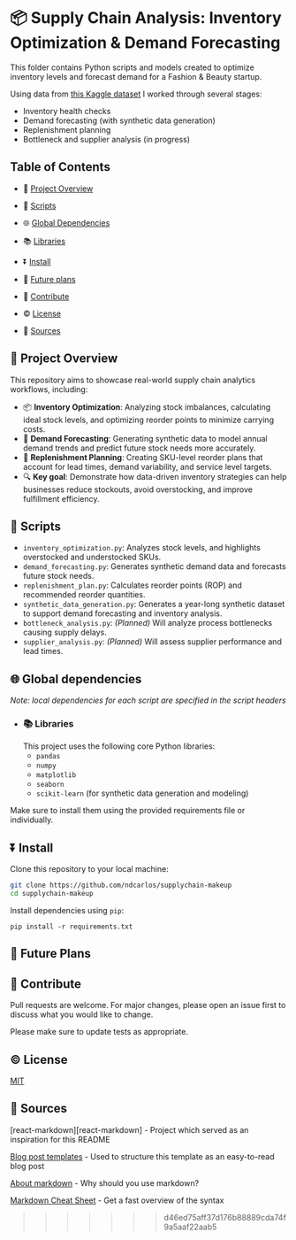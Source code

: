 # 📦 Supply Chain Analysis: Inventory Optimization & Demand Forecasting

This folder contains Python scripts and models created to optimize inventory levels and forecast demand for a Fashion & Beauty startup.

Using data from [this Kaggle dataset](https://www.kaggle.com/datasets/harshsingh2209/supply-chain-analysis) I worked through several stages:
* Inventory health checks
* Demand forecasting (with synthetic data generation)
* Replenishment planning
* Bottleneck and supplier analysis (in progress)

## Table of Contents

*   🙋 [Project Overview](#project-overview)
*   📝 [Scripts](#scripts)

*   🌐 [Global Dependencies](#global-dependencies)
   *   📚 [Libraries](#libraries)
*   ⏬ [Install](#install)
*   🔮 [Future plans](#future-plans)
*   🤝 [Contribute](#contribute)
*   ©️ [License](#license)
*   🔌 [Sources](#sources)

## 🙋 Project Overview
This repository aims to showcase real-world supply chain analytics workflows, including:

* 📦 **Inventory Optimization**: Analyzing stock imbalances, calculating ideal stock levels, and optimizing reorder points to minimize carrying costs.
* 🔮 **Demand Forecasting**: Generating synthetic data to model annual demand trends and predict future stock needs more accurately.
* 🔁 **Replenishment Planning**: Creating SKU-level reorder plans that account for lead times, demand variability, and service level targets.
* 🔍 **Key goal**: Demonstrate how data-driven inventory strategies can help businesses reduce stockouts, avoid overstocking, and improve fulfillment efficiency.

## 📝 Scripts
  * ```inventory_optimization.py```: Analyzes stock levels, and highlights overstocked and understocked SKUs.
  * ```demand_forecasting.py```: Generates synthetic demand data and forecasts future stock needs.
  * ```replenishment_plan.py```: Calculates reorder points (ROP) and recommended reorder quantities.
  * ```synthetic_data_generation.py```: Generates a year-long synthetic dataset to support demand forecasting and inventory analysis.
  * ```bottleneck_analysis.py```: *(Planned)* Will analyze process bottlenecks causing supply delays.
  * ```supplier_analysis.py```: *(Planned)* Will assess supplier performance and lead times.

## 🌐 Global dependencies
_Note: local dependencies for each script are specified in the script headers_
  * ### 📚 Libraries
    This project uses the following core Python libraries:
      * ```pandas```
      * ```numpy```
      * ```matplotlib```
      * ```seaborn```
      * ```scikit-learn``` (for synthetic data generation and modeling)

Make sure to install them using the provided requirements file or individually.

## ⏬ Install
Clone this repository to your local machine:

```bash
git clone https://github.com/ndcarlos/supplychain-makeup
cd supplychain-makeup
```

Install dependencies using ```pip```:

``` pip install -r requirements.txt ```


## 🔮 Future Plans

## 🤝 Contribute
Pull requests are welcome. For major changes, please open an issue first to discuss what you would like to change.

Please make sure to update tests as appropriate.

## ©️ License
[MIT](https://choosealicense.com/licenses/mit/)

## 🔌 Sources

[react-markdown][react-markdown] - Project which served as an inspiration for this README

[Blog post templates][blog-post-templates] - Used to structure this template as an easy-to-read blog post

[About markdown][about-markdown] - Why should you use markdown?

[Markdown Cheat Sheet][markdown-cheatsheet] - Get a fast overview of the syntax

[//]: # "Source definitions"
[blog-post-templates]: https://backlinko.com/hub/content/blog-post-templates "Backlinko blog post templates"
[about-markdown]: https://www.markdownguide.org/getting-started/ "Introduction to markdown"
[markdown-cheatsheet]: https://www.markdownguide.org/cheat-sheet/ "Markdown Cheat Sheet"

>>>>>>> d46ed75aff37d176b88889cda74f9a5aaf22aab5
